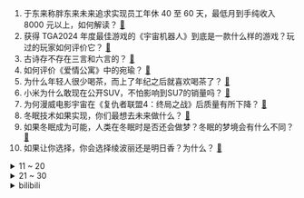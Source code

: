 1. 于东来称胖东来未来追求实现员工年休 40 至 60 天，最低月到手纯收入 8000 元以上，如何解读？ [:link:](https://www.zhihu.com/question/6761083813)
2. 获得 TGA2024 年度最佳游戏的《宇宙机器人》到底是一款什么样的游戏？玩过的玩家如何评价它？ [:link:](https://www.zhihu.com/question/6750322223)
3. 古诗存不存在三言和六言的？ [:link:](https://www.zhihu.com/question/5637207483)
4. 如何评价《爱情公寓》中的宛瑜？ [:link:](https://www.zhihu.com/question/460651150)
5. 为什么年轻人很少喝茶，而上了年纪之后就喜欢喝茶了？ [:link:](https://www.zhihu.com/question/6691539943)
6. 小米为什么敢现在公开SUV，不怕影响到SU7的销量吗？ [:link:](https://www.zhihu.com/question/6702067987)
7. 为何漫威电影宇宙在《复仇者联盟4：终局之战》后质量有所下降？ [:link:](https://www.zhihu.com/question/6147312889)
8. 冬眠技术如果实现，你们最想去未来做什么？ [:link:](https://www.zhihu.com/question/463227039)
9. 如果冬眠成为可能，人类在冬眠时是否还会做梦？冬眠的梦境会有什么不同？ [:link:](https://www.zhihu.com/question/4876214986)
10. 如果让你选择，你会选择绫波丽还是明日香？为什么？ [:link:](https://www.zhihu.com/question/24329831)
<details>
<summary>11 ~ 20</summary>

11. 乔峰从未有过奇遇，为什么年仅三十就罕见敌手了？ [:link:](https://www.zhihu.com/question/508558557)
12. 过去十年，中国对进口氦气依赖度从 95% 降至 85%​，这10%的进步，为什么对中国意义重大？ [:link:](https://www.zhihu.com/question/6560964429)
13. 湖南衡阳明年起商品房销售按套内建筑面积计价，得房率 100%，对产业链上下游及购房者会产生哪些影响？ [:link:](https://www.zhihu.com/question/6680797829)
14. 你期待电影《雄狮少年2》吗？ [:link:](https://www.zhihu.com/question/6157798086)
15. 如果只读一位哲学家的作品，你推荐哪位？ [:link:](https://www.zhihu.com/question/5874388208)
16. 12 月 13 日乒超联赛樊振东 3-0 松岛辉空，松岛辉空三局只得 7 分，如何评价这场比赛？ [:link:](https://www.zhihu.com/question/6782732654)
17. 如何评价东方朔？ [:link:](https://www.zhihu.com/question/31188546)
18. 为什么有人质疑社会科学的科学性？ [:link:](https://www.zhihu.com/question/6422370880)
19. 哲学入门最好先从哪一本书开始比较好? [:link:](https://www.zhihu.com/question/5753896061)
20. 有多久没出现过新的汉字了？ [:link:](https://www.zhihu.com/question/4995329934)
</details>
<details>
<summary>21 ~ 30</summary>

21. 跑步和游泳都是非常好的健身运动，你喜欢哪一种？ [:link:](https://www.zhihu.com/question/6102740444)
22. 《宇宙机器人》获得 TGA2024 年度最佳游戏奖项，你心目中的最佳是哪款游戏？ [:link:](https://www.zhihu.com/question/6745119970)
23. 2024 年共 30 多部电影重映，老电影重映是提振电影市场的有效策略吗？你还希望看到哪些老片重映？ [:link:](https://www.zhihu.com/question/5957373685)
24. 2024年末，你觉得笔记本电脑还存在哪些需要解决的「痛点」？ [:link:](https://www.zhihu.com/question/6585742770)
25. 如果一直不谈恋爱真的会遇到很好的人吗？ [:link:](https://www.zhihu.com/question/4247239909)
26. 如何看待《小丑牌》获得2024TGA年度最佳手游？ [:link:](https://www.zhihu.com/question/6743170140)
27. 为什么负荷那么大的腰部力量训练的人不会受伤，长期无载荷久坐的人会出现腰肌劳损？ [:link:](https://www.zhihu.com/question/5191189151)
28. 《艾尔登法环》系列外传作品《艾尔登法环：黑夜君临》于 TGA2024 正式公布，对此你有哪些期待？ [:link:](https://www.zhihu.com/question/6730763301)
29. 职场中遇到开会时「轮流发言」就紧张，有什么在公开场合表达的技巧吗？ [:link:](https://www.zhihu.com/question/6346085830)
30. 如何评价 TGA2024 这一整场的直播颁奖晚会？有哪些变化和亮点值得玩家关注？ [:link:](https://www.zhihu.com/question/6747623660)
</details><details>
<summary>bilibili</summary>

</details>